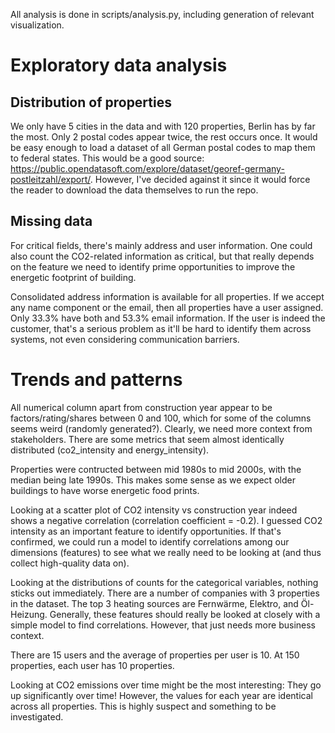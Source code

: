 All analysis is done in scripts/analysis.py, including generation of relevant visualization.

# Exploratory data analysis

## Distribution of properties

We only have 5 cities in the data and with 120 properties, Berlin has by far the most. Only 2 postal codes appear twice, the rest occurs once. It would be easy enough to load a dataset of all German postal codes to map them to federal states. This would be a good source: https://public.opendatasoft.com/explore/dataset/georef-germany-postleitzahl/export/. However, I've decided against it since it would force the reader to download the data themselves to run the repo.

## Missing data

For critical fields, there's mainly address and user information. One could also count the CO2-related information as critical, but that really depends on the feature we need to identify prime opportunities to improve the energetic footprint of building.

Consolidated address information is available for all properties. If we accept any name component or the email, then all properties have a user assigned. Only 33.3% have both and 53.3% email information. If the user is indeed the customer, that's a serious problem as it'll be hard to identify them across systems, not even considering communication barriers.

# Trends and patterns

All numerical column apart from construction year appear to be factors/rating/shares between 0 and 100, which for some of the columns seems weird (randomly generated?). Clearly, we need more context from stakeholders. There are some metrics that seem almost identically distributed (co2_intensity and energy_intensity).

Properties were contructed between mid 1980s to mid 2000s, with the median being late 1990s. This makes some sense as we expect older buildings to have worse energetic food prints.

Looking at a scatter plot of CO2 intensity vs construction year indeed shows a negative correlation (correlation coefficient = -0.2). I guessed CO2 intensity as an important feature to identify opportunities. If that's confirmed, we could run a model to identify correlations among our dimensions (features) to see what we really need to be looking at (and thus collect high-quality data on).

Looking at the distributions of counts for the categorical variables, nothing sticks out immediately. There are a number of companies with 3 properties in the dataset. The top 3 heating sources are Fernwärme, Elektro, and Öl-Heizung. Generally, these features should really be looked at closely with a simple model to find correlations. However, that just needs more business context.

There are 15 users and the average of properties per user is 10. At 150 properties, each user has 10 properties.

Looking at CO2 emissions over time might be the most interesting: They go up significantly over time! However, the values for each year are identical across all properties. This is highly suspect and something to be investigated.